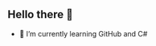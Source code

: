 ## Hello there 👋
- 🌱 I’m currently learning GitHub and C#
<!--
- 👋 Hi, I’m @noxseafox
- 👀 I’m interested in ...
- 🌱 I’m currently learning C#
- 💞️ I’m looking to collaborate on ...
- 📫 How to reach me ...
- 😄 Pronouns: ...
- ⚡ Fun fact: ...

<!---
noxseafox/noxseafox is a ✨ special ✨ repository because its `README.md` (this file) appears on your GitHub profile.
You can click the Preview link to take a look at your changes.
--->
